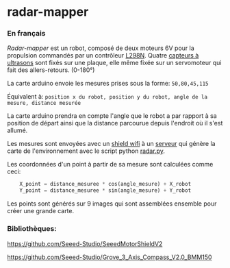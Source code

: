 # radar-mapper

### En français
_Radar-mapper_ est un robot, composé de deux moteurs 6V pour la propulsion commandés par un contrôleur [L298N](http://wiki.seeedstudio.com/Motor_Shield_V1.0/).
Quatre [capteurs à ultrasons](https://www.seeedstudio.com/Grove-Ultrasonic-Ranger-p-960.html) sont fixés sur une plaque, elle même fixée sur un servomoteur qui fait des allers-retours. (0-180°)

La carte arduino envoie les mesures prises sous la forme: `50,80,45,115`

Équivalent à: `position x du robot, position y du robot, angle de la mesure, distance mesurée`

La carte arduino prendra en compte l'angle que le robot a par rapport à sa position de départ ainsi que la distance parcourue depuis l'endroit où il s'est allumé.

Les mesures sont envoyées avec un [shield wifi](http://wiki.seeedstudio.com/Wifi_Shield_V2.0/) à un [serveur](http://hellow.alwaysdata.net/radar-mapper) qui génère la carte de l'environnement avec le script python [radar.py](https://github.com/Hell0w/radar-mapper/blob/master/radar.py).

Les coordonnées d'un point à partir de sa mesure sont calculées comme ceci:
```python
    X_point = distance_mesuree * cos(angle_mesure) + X_robot
    Y_point = distance_mesuree * sin(angle_mesure) + Y_robot
```
Les points sont générés sur 9 images qui sont assemblées ensemble pour créer une grande carte.



### Bibliothèques:
https://github.com/Seeed-Studio/SeeedMotorShieldV2

https://github.com/Seeed-Studio/Grove_3_Axis_Compass_V2.0_BMM150
